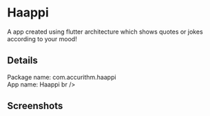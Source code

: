 # Haappi

A app created using flutter architecture which shows quotes or jokes according to your mood!

## Details
Package name: com.accurithm.haappi <br />
App name: Haappi br />

## Screenshots
